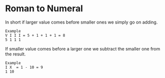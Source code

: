 # Roman to Numeral

In short if larger value comes before smaller ones we simply go on adding.

```
Example
V I I I = 5 + 1 + 1 + 1 = 8
5 1 1 1
```

If smaller value comes before a larger one we subtract the smaller one from the result.

```
Example
I X  = 1 - 10 = 9
1 10
```
